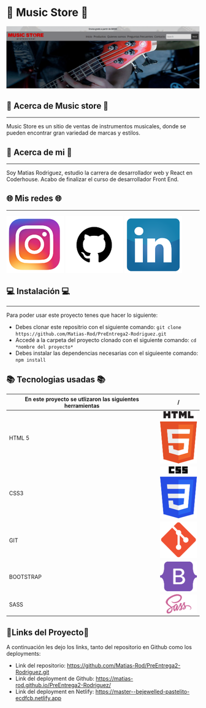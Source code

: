 # 🎸 Music Store 🎸

![Index del proyecto](./img/assets/index.png)

## 🎼 Acerca de Music store 🎼
---
Music Store es un sitio de ventas de instrumentos musicales, donde se pueden encontrar gran variedad de marcas y estilos.

## 🎤 Acerca de mi 🎤
---
Soy Matias Rodriguez, estudio la carrera de desarrollador web y React en Coderhouse. Acabo de finalizar el curso de desarrollador Front End.

## 🌐 Mis redes 🌐
---
[![Instagram](./img/assets/instagram.png)](https://www.instagram.com/mati_het/) [![Github](./img/assets/github.png)](https://github.com/Matias-Rod) [![LinkedIn](./img/assets/linkedin.png)](https://www.linkedin.com/in/matias-rodriguez-1421b3275/)

## 💻 Instalación 💻
---
Para poder usar este proyecto tenes que hacer lo siguiente:
- Debes clonar este repositrio con el siguiente comando: `git clone https://github.com/Matias-Rod/PreEntrega2-Rodriguez.git`
- Accedé a la carpeta del proyecto clonado con el siguiente comando: `cd *nombre del proyecto*`
- Debes instalar las dependencias necesarias con el siguieente comando: `npm install`

## 📚 Tecnologias usadas 📚
| En este proyecto se utlizaron las siguientes herramientas |/|
|-------------------|----------------------------------|
|HTML 5|![HTML](./img/assets/html.png)
|CSS3|![CSS](./img/assets/css.png) 
|GIT|![GIT](./img/assets/git.png)
|BOOTSTRAP|![BOOTSTRAP](./img/assets/bootsrap.png) 
|SASS|![SASS](./img/assets/sass.png)

## 🔸Links del Proyecto🔸
A continuación les dejo los links, tanto del repositorio en Github como los deployments:
- Link del repositorio: https://github.com/Matias-Rod/PreEntrega2-Rodriguez.git
- Link del deployment de Github: https://matias-rod.github.io/PreEntrega2-Rodriguez/
- Link del deployment en Netlify: https://master--bejewelled-pastelito-ecdfcb.netlify.app